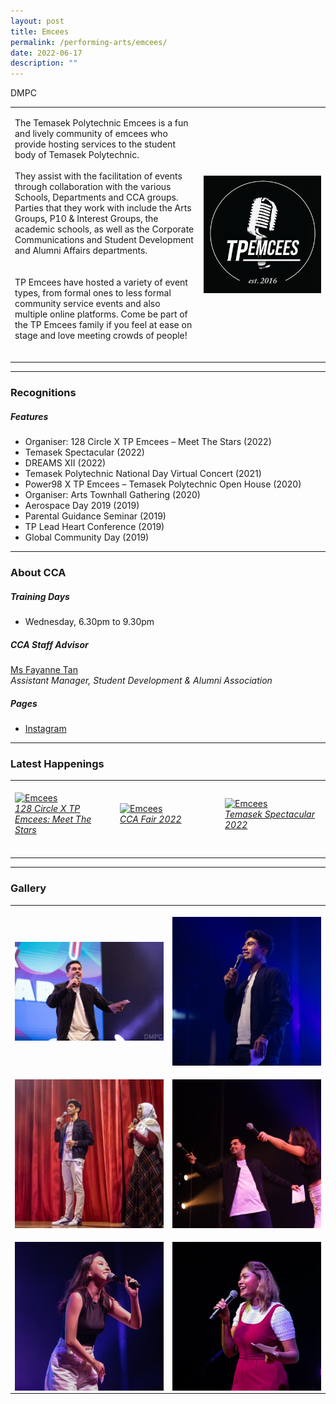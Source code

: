 ```yaml
---
layout: post
title: Emcees
permalink: /performing-arts/emcees/
date: 2022-06-17
description: ""
---
```

<table>DMPC
	<tbody>
		<tr>
			<td>
				<p>
                    The Temasek Polytechnic Emcees is a fun and lively community of emcees who provide hosting services to the student body of Temasek Polytechnic.
					<br>
					<br>
                    They assist with the facilitation of events through collaboration with the various Schools, Departments and CCA groups. Parties that they work with include the Arts Groups, P10 & Interest Groups, the academic schools, as well as the Corporate Communications and Student Development and Alumni Affairs departments.                    <br>
                    <br>
                    <br>
                    TP Emcees have hosted a variety of event types, from formal ones to less formal community service events and also multiple online platforms. Come be part of the TP Emcees family if you feel at ease on stage and love meeting crowds of people!
                    <br>
                    <br>
				</p>
			</td>
			<td style="width:40%">
				<img alt="Emcees" style="display:block;margin-left:auto;margin-right:auto;" src="/images/Arts/Emcees/Emcees_logo.png">
			</td>
		</tr>
	</tbody>
</table>
	
<hr>
	
### Recognitions

##### Features
	
<ul>
    <li>Organiser: 128 Circle X TP Emcees – Meet The Stars (2022)</li>
    <li>Temasek Spectacular (2022)</li>
    <li>DREAMS XII (2022)</li>
    <li>Temasek Polytechnic National Day Virtual Concert (2021)</li>
    <li>Power98 X TP Emcees – Temasek Polytechnic Open House (2020)</li>
    <li>Organiser: Arts Townhall Gathering (2020)</li>
    <li>Aerospace Day 2019 (2019)</li>
    <li>Parental Guidance Seminar (2019)</li>
    <li>TP Lead Heart Conference (2019)</li>
    <li>Global Community Day (2019)</li>          
</ul>

<hr>

### About CCA

##### Training Days
            
<ul>    
    <li>Wednesday, 6.30pm to 9.30pm</li>
</ul>


##### CCA Staff Advisor

<p>
    <a href="mailto:sokpeng@tp.edu.sg">Ms Fayanne Tan</a>
	<br>
	<i>Assistant Manager, Student Development & Alumni Association</i>
</p>

##### Pages

<ul>
	<li><a href="https://www.instagram.com/tpemcees">Instagram</a></li>
</ul>

<hr>

### Latest Happenings

<table>
    <tr>
        <td style="width:33%"><br>
            <a href="https://www.instagram.com/p/Cd7cgk3pCEr/">
                <image src="/images/Arts/Emcees/EMCEES_128 Circle X TP Emcees Meet The Stars.png" style="display:block;margin-left:auto;margin-right:auto;" alt="Emcees">
                <h6 style="margin-top:0%">128 Circle X TP Emcees: Meet The Stars</h6>
                </image>
            </a>
        </td>
        <td style="width:33%"><br>
            <a href="https://www.instagram.com/p/CcucMGRJpd2/">
                <image src="/images/Arts/Emcees/EMCEES_CCA Fair 2022.png" style="display:block;margin-left:auto;margin-right:auto;" alt="Emcees">
                <h6 style="margin-top:0%">CCA Fair 2022</h6>    
                </image>
            </a>
        </td>
        <td style="width:33%"><br>
            <a href="https://www.instagram.com/p/Cce39s4Leq8/">
                <image src="/images/Arts/Emcees/EMCEES_Temasek Spectacular 2022.png" style="display:block;margin-left:auto;margin-right:auto;" alt="Emcees">
                <h6 style="margin-top:0%">Temasek Spectacular 2022</h6>
                </image>
            </a>
        </td>
    </tr>
</table>
	
<hr>

### Gallery

<table>
	<tbody>
		<tr>
			<td style="width:50%"><br>
				<img alt="Emcees" style="display:block;margin-left:auto;margin-right:auto;" src="/images/Arts/Emcees/Emcees_pic_1.jpg">
			</td>
			<td style="width:50%"><br>
				<img alt="Emcees" style="display:block;margin-left:auto;margin-right:auto;" src="/images/Arts/Emcees/Emcees_pic_2.jpg">
			</td>
		</tr>
		<tr>
			<td style="width:50%"><br>
				<img alt="Emcees" style="display:block;margin-left:auto;margin-right:auto;" src="/images/Arts/Emcees/Emcees_pic_3.jpg">
			</td>
			<td style="width:50%"><br>
				<img alt="Emcees" style="display:block;margin-left:auto;margin-right:auto;" src="/images/Arts/Emcees/Emcees_pic_4.jpg">
			</td>
		</tr>
		<tr>
			<td style="width:50%"><br>
				<img alt="Emcees" style="display:block;margin-left:auto;margin-right:auto;" src="/images/Arts/Emcees/Emcees_pic_5.jpg">
			</td>
			<td style="width:50%"><br>
				<img alt="Emcees" style="display:block;margin-left:auto;margin-right:auto;" src="/images/Arts/Emcees/Emcees_pic_6.jpg">
			</td>
		</tr>
	</tbody>
</table>